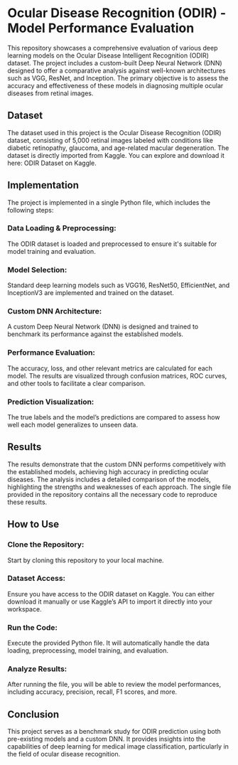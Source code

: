 # Ocular Disease Recognition (ODIR) - Model Performance Evaluation
This repository showcases a comprehensive evaluation of various deep learning models on the Ocular Disease Intelligent Recognition (ODIR) dataset. The project includes a custom-built Deep Neural Network (DNN) designed to offer a comparative analysis against well-known architectures such as VGG, ResNet, and Inception. The primary objective is to assess the accuracy and effectiveness of these models in diagnosing multiple ocular diseases from retinal images.

## Dataset
The dataset used in this project is the Ocular Disease Recognition (ODIR) dataset, consisting of 5,000 retinal images labeled with conditions like diabetic retinopathy, glaucoma, and age-related macular degeneration. The dataset is directly imported from Kaggle. You can explore and download it here: ODIR Dataset on Kaggle.

## Implementation
The project is implemented in a single Python file, which includes the following steps:

### Data Loading & Preprocessing:
The ODIR dataset is loaded and preprocessed to ensure it's suitable for model training and evaluation.
### Model Selection: 
Standard deep learning models such as VGG16, ResNet50, EfficientNet, and InceptionV3 are implemented and trained on the dataset.
### Custom DNN Architecture: 
A custom Deep Neural Network (DNN) is designed and trained to benchmark its performance against the established models.
### Performance Evaluation: 
The accuracy, loss, and other relevant metrics are calculated for each model. The results are visualized through confusion matrices, ROC curves, and other tools to facilitate a clear comparison.
### Prediction Visualization: 
The true labels and the model’s predictions are compared to assess how well each model generalizes to unseen data.

## Results
The results demonstrate that the custom DNN performs competitively with the established models, achieving high accuracy in predicting ocular diseases. The analysis includes a detailed comparison of the models, highlighting the strengths and weaknesses of each approach. The single file provided in the repository contains all the necessary code to reproduce these results.

## How to Use
### Clone the Repository: 
Start by cloning this repository to your local machine.
### Dataset Access: 
Ensure you have access to the ODIR dataset on Kaggle. You can either download it manually or use Kaggle’s API to import it directly into your workspace.
### Run the Code: 
Execute the provided Python file. It will automatically handle the data loading, preprocessing, model training, and evaluation.
### Analyze Results: 
After running the file, you will be able to review the model performances, including accuracy, precision, recall, F1 scores, and more.

## Conclusion
This project serves as a benchmark study for ODIR prediction using both pre-existing models and a custom DNN. It provides insights into the capabilities of deep learning for medical image classification, particularly in the field of ocular disease recognition.
